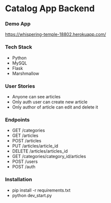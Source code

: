 # Catalog App Backend

### Demo App
https://whispering-temple-18802.herokuapp.com/

### Tech Stack
* Python
* MySQL
* Flask
* Marshmallow

### User Stories
* Anyone can see articles
* Only auth user can create new article
* Only author of article can edit and delete it


### Endpoints
* GET /categories
* GET /articles
* POST /articles
* PUT /articles/article_id
* DELETE /articles/articles_id
* GET /categories/category_id/articles
* POST /users
* POST /auth

### Installation
* pip install -r requirements.txt
* python dev_start.py



